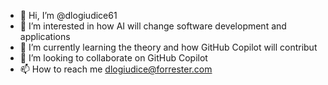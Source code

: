 - 👋 Hi, I’m @dlogiudice61
- 👀 I’m interested in how AI will change software development and applications
- 🌱 I’m currently learning the theory and how GitHub Copilot will contribut
- 💞️ I’m looking to collaborate on GitHub Copilot
- 📫 How to reach me dlogiudice@forrester.com

<!---
dlogiudice61/dlogiudice61 is a ✨ special ✨ repository because its `README.md` (this file) appears on your GitHub profile.
You can click the Preview link to take a look at your changes.
--->
